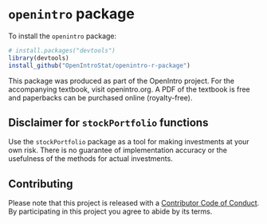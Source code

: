 # `openintro` package

To install the `openintro` package:

``` r
# install.packages("devtools")
library(devtools)
install_github("OpenIntroStat/openintro-r-package")
```

This package was produced as part of the OpenIntro project. For the accompanying textbook, visit openintro.org. A PDF of the textbook is free and paperbacks can be purchased online (royalty-free).

## Disclaimer for `stockPortfolio` functions

Use the `stockPortfolio` package as a tool for making investments at
your own risk. There is no guarantee of implementation accuracy or the usefulness of the methods for actual investments.

## Contributing

Please note that this project is released with a [Contributor Code of Conduct](CODE_OF_CONDUCT.md). 
By participating in this project you agree to abide by its terms.
